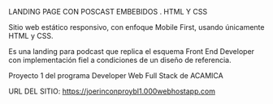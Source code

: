 LANDING PAGE CON POSCAST EMBEBIDOS . HTML Y CSS

Sitio web estático responsivo, con enfoque Mobile First, usando únicamente HTML y CSS. 

Es una landing para podcast que replica el esquema Front End Developer con implementación fiel a condiciones de un diseño de referencia.

Proyecto 1 del programa Developer Web Full Stack de ACAMICA

URL DEL SITIO: https://joerinconproybl1.000webhostapp.com
